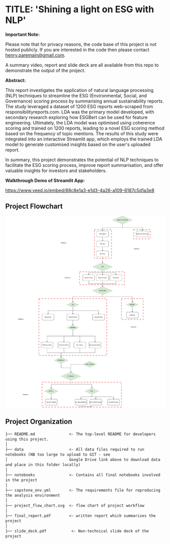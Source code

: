 TITLE: 'Shining a light on ESG with NLP' 
==============================
**Important Note:**

Please note that for privacy reasons, the code base of this project is not hosted publicly. If you are interested in the code then please contact henry.paremain@gmail.com.

A summary video, report and slide deck are all available from this repo to demonstrate the output of the project.

**Abstract:**

This report investigates the application of natural language processing (NLP) techniques to streamline the ESG (Environmental, Social, and Governance) scoring process by summarising annual sustainability reports. The study leveraged a dataset of 1200 ESG reports web-scraped from responsibilityreports.com. LDA was the primary model developed, with secondary research exploring how ESGBert can be used for feature engineering. Ultimately, the LDA model was optimised using coherence scoring and trained on 1200 reports, leading to a novel ESG scoring method based on the frequency of topic mentions. The results of this study were integrated into an interactive Streamlit app, which employs the trained LDA model to generate customised insights based on the user's uploaded report.

In summary, this project demonstrates the potential of NLP techniques to facilitate the ESG scoring process, improve report summarisation, and offer valuable insights for investors and stakeholders.

**Walkthrough Demo of Streamlit App:**

https://www.veed.io/embed/88c8e1a3-e1d3-4a26-a109-6187c5d1a3e8

Project Flowchart
------------

![Alt text](/project_flowchart.svg)


Project Organization
------------

    ├── README.md               <- The top-level README for developers using this project.
    │
    ├── data                    <- All data files required to run notebooks (NB too large to upload to GIT - see
    │                           Google Drive link above to download data and place in this folder locally)
    │  
    ├── notebooks               <- Contains all final notebooks involved in the project
    │        
    ├── capstone_env.yml        <- The requirements file for reproducing the analysis environment
    │
    ├── project_flow_chart.svg  <- flow chart of project workflow
    │
    ├── final_report.pdf        <- written report which summarises the project
    │
    ├── slide_deck.pdf           <- Non-technical slide deck of the project




